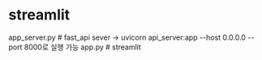 # streamlit
app_server.py # fast_api sever
-> uvicorn api_server:app --host 0.0.0.0 --port 8000로 실행 가능
app.py # streamlit
